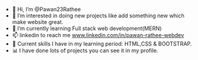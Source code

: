 - 👋 Hi, I’m @Pawan23Rathee
- 👀 I’m interested in doing new projects like add something new which make website great.
- 🌱 I’m currently learning Full stack web development(MERN)
- 📫 linkedin  to reach me www.linkedin.com/in/pawan-rathee-webdev
-  📖 Current skills I have in my learning period: HTML,CSS & BOOTSTRAP.
-   📊 I have done lots of projects you can see it in my profile.


<!---
Pawan23Rathee/Pawan23Rathee is a ✨ special ✨ repository because its `README.md` (this file) appears on your GitHub profile.
You can click the Preview link to take a look at your changes.
--->
